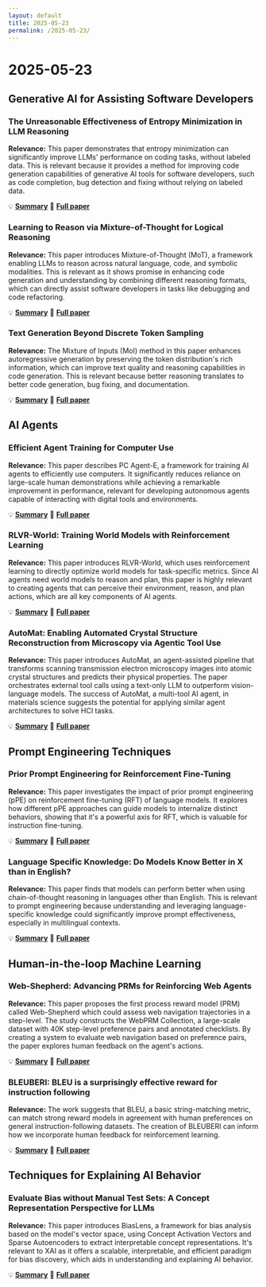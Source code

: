 ```yaml
---
layout: default
title: 2025-05-23
permalink: /2025-05-23/
---
```


# 2025-05-23

## Generative AI for Assisting Software Developers

### The Unreasonable Effectiveness of Entropy Minimization in LLM Reasoning

**Relevance:** This paper demonstrates that entropy minimization can significantly improve LLMs' performance on coding tasks, without labeled data. This is relevant because it provides a method for improving code generation capabilities of generative AI tools for software developers, such as code completion, bug detection and fixing without relying on labeled data.

💡 **[Summary](2505.15134/)** 📄 **[Full paper](https://arxiv.org/pdf/2505.15134)**

### Learning to Reason via Mixture-of-Thought for Logical Reasoning

**Relevance:** This paper introduces Mixture-of-Thought (MoT), a framework enabling LLMs to reason across natural language, code, and symbolic modalities. This is relevant as it shows promise in enhancing code generation and understanding by combining different reasoning formats, which can directly assist software developers in tasks like debugging and code refactoring.

💡 **[Summary](2505.15817/)** 📄 **[Full paper](https://arxiv.org/pdf/2505.15817)**

### Text Generation Beyond Discrete Token Sampling

**Relevance:** The Mixture of Inputs (MoI) method in this paper enhances autoregressive generation by preserving the token distribution's rich information, which can improve text quality and reasoning capabilities in code generation. This is relevant because better reasoning translates to better code generation, bug fixing, and documentation.

💡 **[Summary](2505.14827/)** 📄 **[Full paper](https://arxiv.org/pdf/2505.14827)**

## AI Agents

### Efficient Agent Training for Computer Use

**Relevance:** This paper describes PC Agent-E, a framework for training AI agents to efficiently use computers. It significantly reduces reliance on large-scale human demonstrations while achieving a remarkable improvement in performance, relevant for developing autonomous agents capable of interacting with digital tools and environments.

💡 **[Summary](2505.13909/)** 📄 **[Full paper](https://arxiv.org/pdf/2505.13909)**

### RLVR-World: Training World Models with Reinforcement Learning

**Relevance:** This paper introduces RLVR-World, which uses reinforcement learning to directly optimize world models for task-specific metrics. Since AI agents need world models to reason and plan, this paper is highly relevant to creating agents that can perceive their environment, reason, and plan actions, which are all key components of AI agents.

💡 **[Summary](2505.13934/)** 📄 **[Full paper](https://arxiv.org/pdf/2505.13934)**

### AutoMat: Enabling Automated Crystal Structure Reconstruction from Microscopy via Agentic Tool Use

**Relevance:** This paper introduces AutoMat, an agent-assisted pipeline that transforms scanning transmission electron microscopy images into atomic crystal structures and predicts their physical properties.  The paper orchestrates external tool calls using a text-only LLM to outperform vision-language models. The success of AutoMat, a multi-tool AI agent, in materials science suggests the potential for applying similar agent architectures to solve HCI tasks.

💡 **[Summary](2505.12650/)** 📄 **[Full paper](https://arxiv.org/pdf/2505.12650)**

## Prompt Engineering Techniques

### Prior Prompt Engineering for Reinforcement Fine-Tuning

**Relevance:** This paper investigates the impact of prior prompt engineering (pPE) on reinforcement fine-tuning (RFT) of language models. It explores how different pPE approaches can guide models to internalize distinct behaviors, showing that it's a powerful axis for RFT, which is valuable for instruction fine-tuning.

💡 **[Summary](2505.14157/)** 📄 **[Full paper](https://arxiv.org/pdf/2505.14157)**

### Language Specific Knowledge: Do Models Know Better in X than in English?

**Relevance:** This paper finds that models can perform better when using chain-of-thought reasoning in languages other than English. This is relevant to prompt engineering because understanding and leveraging language-specific knowledge could significantly improve prompt effectiveness, especially in multilingual contexts.

💡 **[Summary](2505.14990/)** 📄 **[Full paper](https://arxiv.org/pdf/2505.14990)**

## Human-in-the-loop Machine Learning

### Web-Shepherd: Advancing PRMs for Reinforcing Web Agents

**Relevance:** This paper proposes the first process reward model (PRM) called Web-Shepherd which could assess web navigation trajectories in a step-level. The study constructs the WebPRM Collection, a large-scale dataset with 40K step-level preference pairs and annotated checklists. By creating a system to evaluate web navigation based on preference pairs, the paper explores human feedback on the agent's actions.

💡 **[Summary](2505.15277/)** 📄 **[Full paper](https://arxiv.org/pdf/2505.15277)**

### BLEUBERI: BLEU is a surprisingly effective reward for instruction following

**Relevance:** The work suggests that BLEU, a basic string-matching metric, can match strong reward models in agreement with human preferences on general instruction-following datasets. The creation of BLEUBERI can inform how we incorporate human feedback for reinforcement learning.

💡 **[Summary](2505.11080/)** 📄 **[Full paper](https://arxiv.org/pdf/2505.11080)**

## Techniques for Explaining AI Behavior

### Evaluate Bias without Manual Test Sets: A Concept Representation Perspective for LLMs

**Relevance:** This paper introduces BiasLens, a framework for bias analysis based on the model's vector space, using Concept Activation Vectors and Sparse Autoencoders to extract interpretable concept representations. It's relevant to XAI as it offers a scalable, interpretable, and efficient paradigm for bias discovery, which aids in understanding and explaining AI behavior.

💡 **[Summary](2505.15524/)** 📄 **[Full paper](https://arxiv.org/pdf/2505.15524)**

